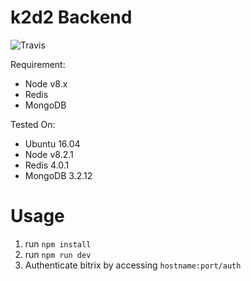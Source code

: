 # k2d2 Backend
![Travis](https://travis-ci.org/helloproclub/k2d2-backend.svg?branch=master)

Requirement:
- Node v8.x
- Redis
- MongoDB

Tested On:
- Ubuntu 16.04
- Node v8.2.1
- Redis 4.0.1
- MongoDB 3.2.12

# Usage
1. run `npm install`
2. run `npm run dev`
3. Authenticate bitrix by accessing `hostname:port/auth`